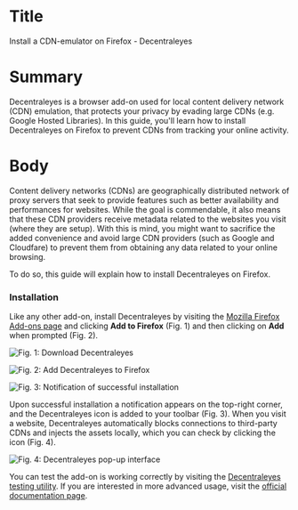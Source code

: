 # Title  #
Install a CDN-emulator on Firefox - Decentraleyes

# Summary #
Decentraleyes is a browser add-on used for local content delivery network (CDN) emulation, that protects your privacy by evading large CDNs (e.g. Google Hosted Libraries). In this guide, you'll learn how to install Decentraleyes on Firefox to prevent CDNs from tracking your online activity.

# Body #
Content delivery networks (CDNs) are geographically distributed network of proxy servers that seek to provide features such as better availability and performances for websites. While the goal is commendable, it also means that these CDN providers receive metadata related to the websites you visit (where they are setup). With this is mind, you might want to sacrifice the added convenience and avoid large CDN providers (such as Google and Cloudfare) to prevent them from obtaining any data related to your online browsing.

To do so, this guide will explain how to install Decentraleyes on Firefox.


### Installation ###
Like any other add-on, install Decentraleyes by visiting the [Mozilla Firefox Add-ons page][1] and clicking **Add to Firefox** (Fig. 1) and then clicking on **Add** when prompted (Fig. 2).

![Fig. 1: Download Decentraleyes](../images/Firefox/decentraleyes-add.png?raw=true)

![Fig. 2: Add Decentraleyes to Firefox](../images/Firefox/decentraleyes-prompt.png?raw=true)

![Fig. 3: Notification of successful installation](../images/Firefox/decentraleyes-notify.png?raw=true)

Upon successful installation a notification appears on the top-right corner, and the Decentraleyes icon is added to your toolbar (Fig. 3). When you visit a website, Decentraleyes automatically blocks connections to third-party CDNs and injects the assets locally, which you can check by clicking the icon (Fig. 4).

![Fig. 4: Decentraleyes pop-up interface](../images/Firefox/decentraleyes-test.png?raw=true)

You can test the add-on is working correctly by visiting the [Decentraleyes testing utility][2]. If you are interested in more advanced usage, visit the [official documentation page][3].

[1]: https://addons.mozilla.org/en-US/firefox/addon/decentraleyes/

[2]: https://decentraleyes.org/test/

[3]: https://git.synz.io/Synzvato/decentraleyes/-/wikis/
